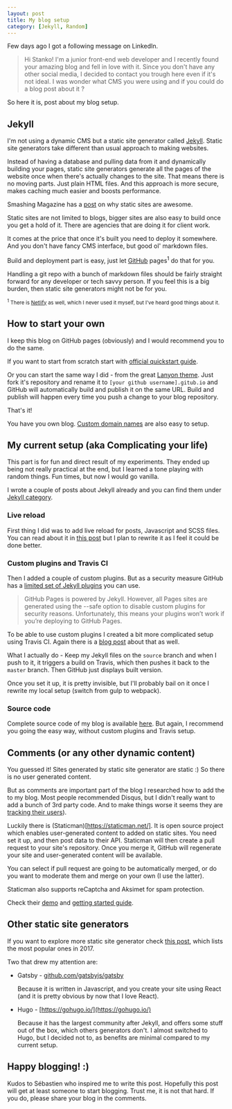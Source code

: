 ```yaml
---
layout: post
title: My blog setup
category: [Jekyll, Random]
---
```


Few days ago I got a following message on LinkedIn.

> Hi Stanko! I'm a junior front-end web developer and I recently found your amazing blog and fell in love with it. Since you don't have any other social media, I decided to contact you trough here even if it's not ideal. I was wonder what CMS you were using and if you could do a blog post about it ?

So here it is, post about my blog setup.

## Jekyll

I'm not using a dynamic CMS but a static site generator called [Jekyll](http://jekyllrb.com/).
Static site generators take different than usual approach to making websites.

Instead of having a database and pulling data from it and dynamically building your pages,
static site generators generate all the pages of the website once when there's actually changes to the site.
That means there is no moving parts. Just plain HTML files.
And this approach is more secure, makes caching much easier and boosts performance.

Smashing Magazine has a
[post](https://www.smashingmagazine.com/2015/11/modern-static-website-generators-next-big-thing/)
on why static sites are awesome.

Static sites are not limited to blogs, bigger sites are also easy to build once you get a hold of it.
There are agencies that are doing it for client work.

<!--more-->

It comes at the price that once it's built you need to deploy it somewhere.
And you don't have fancy CMS interface, but good ol' markdown files.

Build and deployment part is easy, just let [GitHub](https://pages.github.com/) pages<sup>1</sup> do that for you.

Handling a git repo with a bunch of markdown files should be fairly straight forward
for any developer or tech savvy person. If you feel this is a big burden,
then static site generators might not be for you.

<small><sup>1</sup> There is [Netlify](https://www.netlify.com/) as well, which I never used it myself, but I've heard good things about it.</small>

## How to start your own

I keep this blog on GitHub pages (obviously) and I would recommend you to do the same.

If you want to start from scratch start with [official quickstart guide](http://jekyllrb.com/docs/quickstart/).

Or you can start the same way I did - from the great [Lanyon theme](http://lanyon.getpoole.com/).
Just fork it's repository and rename it to `[your github username].gitub.io`
and GitHub will automatically build and publish it on the same URL.
Build and publish will happen every time you push a change to your blog repository.

That's it!

You have you own blog. [Custom domain names](https://help.github.com/articles/adding-or-removing-a-custom-domain-for-your-github-pages-site/)
are also easy to setup.

## My current setup (aka Complicating your life)

This part is for fun and direct result of my experiments.
They ended up being not really practical at the end, but I learned a tone playing with random things.
Fun times, but now I would go vanilla.

I wrote a couple of posts about Jekyll already and you can find them under [Jekyll category](/category/jekyll/).

### Live reload

First thing I did was to add live reload for posts, Javascript and SCSS files.
You can read about it in [this post](/jekyll-gulp-workflow/) but I plan to rewrite it as I feel it could be done better.

### Custom plugins and Travis CI

Then I added a couple of custom plugins. But as a security measure GitHub has a [limited set of Jekyll plugins](https://pages.github.com/versions/) you can use.

> GitHub Pages is powered by Jekyll. However, all Pages sites are generated using the --safe option to disable custom plugins for security reasons. Unfortunately, this means your plugins won’t work if you’re deploying to GitHub Pages.

To be able to use custom plugins I created a bit more complicated setup using Travis CI.
Again there is a [blog post](/travis-jekyll-and-github-pages/) about that as well.

What I actually do - Keep my Jekyll files on the `source` branch and when I push to it, it triggers a build on Travis, which then pushes it back to the `master` branch. Then GitHub just displays built version.

Once you set it up, it is pretty invisible, but I'll probably bail on it once I rewrite my local setup (switch from gulp to webpack).

### Source code

Complete source code of my blog is available [here](https://github.com/Stanko/Stanko.github.io/tree/source).
But again, I recommend you going the easy way, without custom plugins and Travis setup.


## Comments (or any other dynamic content)

You guessed it! Sites generated by static site generator are static :)
So there is no user generated content.

But as comments are important part of the blog I researched how to add the to my blog.
Most people recommended Disqus, but I didn't really want to add a bunch of 3rd party code.
And to make things worse it seems they are [tracking their users](https://notes.ayushsharma.in/2017/09/im-killing-disqus-comments-on-my-blog-heres-why)).

Luckily there is (Staticman)[https://staticman.net/].
It is open source project which enables user-generated content to added on static sites.
You need set it up, and then post data to their API.
Staticman will then create a pull request to your site's repository.
Once you merge it, GitHub will regenerate your site and user-generated content will be available.

You can select if pull request are going to be automatically merged,
or do you want to moderate them and merge on your own (I use the latter).

Staticman also supports reCaptcha and Aksimet for spam protection.

Check their [demo](https://staticman.net/demo) and [getting started guide](https://staticman.net/docs/).

## Other static site generators

If you want to explore more static site generator check [this post](https://www.netlify.com/blog/2017/05/25/top-ten-static-site-generators-of-2017/),
which lists the most popular ones in 2017.

Two that drew my attention are:

* Gatsby - [github.com/gatsbyjs/gatsby](https://github.com/gatsbyjs/gatsby)

  Because it is written in Javascript, and you create your site using React
  (and it is pretty obvious by now that I love React).

* Hugo - [https://gohugo.io/](https://gohugo.io/)

  Because it has the largest community after Jekyll,
  and offers some stuff out of the box, which others generators don't.
  I almost switched to Hugo, but I decided not to, as benefits are minimal compared to my current setup.


## Happy blogging! :)

Kudos to Sébastien who inspired me to write this post.
Hopefully this post will get at least someone to start blogging. Trust me, it is not that hard.
If you do, please share your blog in the comments.
